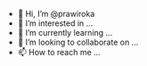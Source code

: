 - 👋 Hi, I’m @prawiroka
- 👀 I’m interested in ...
- 🌱 I’m currently learning ...
- 💞️ I’m looking to collaborate on ...
- 📫 How to reach me ...

<!---
prawiroka/prawiroka is a ✨ special ✨ repository because its `README.md` (this file) appears on your GitHub profile.
You can click the Preview link to take a look at your changes.
--->
